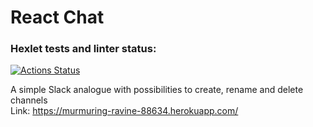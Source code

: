 # React Chat
### Hexlet tests and linter status:
[![Actions Status](https://github.com/olegdemchenko/frontend-project-lvl4/workflows/hexlet-check/badge.svg)](https://github.com/olegdemchenko/frontend-project-lvl4/actions)  

A simple Slack analogue with possibilities to create, rename and delete channels  
Link:
https://murmuring-ravine-88634.herokuapp.com/
